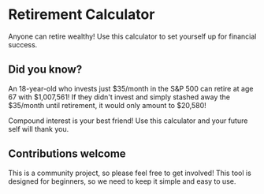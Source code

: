 # Retirement Calculator

Anyone can retire wealthy! Use this calculator to set yourself up for financial success. 

## Did you know?

An 18-year-old who invests just $35/month in the S&P 500 can retire at age 67 with $1,007,561! If they didn't invest and simply stashed away the $35/month until retirement, it would only amount to $20,580!

Compound interest is your best friend! Use this calculator and your future self will thank you.

## Contributions welcome

This is a community project, so please feel free to get involved! This tool is designed for beginners, so we need to keep it simple and easy to use.  
